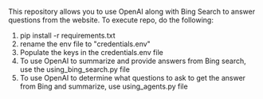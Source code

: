 This repository allows you to use OpenAI along with Bing Search to answer questions from the website.
To execute repo, do the following:
1. pip install -r requirements.txt
2. rename the env file to "credentials.env"
3. Populate the keys in the credentials.env file
4. To use OpenAI to summarize and provide answers from Bing search, use the using_bing_search.py file
5. To use OpenAI to determine what questions to ask to get the answer from Bing and summarize, use using_agents.py file
